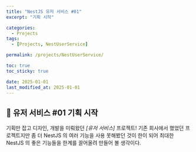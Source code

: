 ```yaml
---
title: "NestJS 유저 서비스 #01"
excerpt: "기획 시작"

categories:
  - Projects
tags:
  - [Projects, NestUserService]

permalink: /projects/NestUserService/

toc: true
toc_sticky: true

date: 2025-01-01
last_modified_at: 2025-01-01
---
```


## 🧸 유저 서비스 #01 기획 시작

기획만 잡고 디자인, 개발을 미뤄왔던 <i>[유저 서비스]</i> 프로젝트!
기존 회사에서 했었던 프로젝트지만 좀 더 NestJS 의 여러 기능을 사용 못해봤던 것이 한이 되어 최대한 NestJS 의 좋은 기능들을 한계를 끌어올려 만들어 볼 생각이다.
